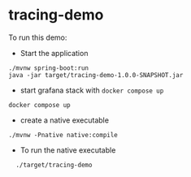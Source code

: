 # tracing-demo
To run this demo:
- Start the application
```shell
./mvnw spring-boot:run
java -jar target/tracing-demo-1.0.0-SNAPSHOT.jar
```

- start grafana stack with `docker compose up`
```shell
docker compose up
```

- create a native executable
```shell
./mvnw -Pnative native:compile 
```
- To run the native executable
```shell
  ./target/tracing-demo
```